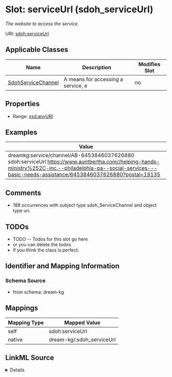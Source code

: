 

# Slot: serviceUrl (sdoh_serviceUrl)


_The website to access the service._





URI: [sdoh:serviceUrl](http://schema.org/serviceUrl)



<!-- no inheritance hierarchy -->





## Applicable Classes

| Name | Description | Modifies Slot |
| --- | --- | --- |
| [SdohServiceChannel](../classes/SdohServiceChannel.md) | A means for accessing a service, e |  no  |







## Properties

* Range: [xsd:anyURI](http://www.w3.org/2001/XMLSchema#anyURI)






## Examples

| Value |
| --- |
| dreamkg:service/channel/AB-6453846037626880 sdoh:serviceUrl https://www.auntbertha.com//helping-hands-ministry%252C-inc.--philadelphia-pa--social-services---basic-needs-assistance/6453846037626880?postal=19135 |

## Comments

* 188 occurrences with subject type sdoh_ServiceChannel and object type uri.

## TODOs

* TODO -- Todos for this slot go here
* or you can delete the todos
* if you think the class is perfect.

## Identifier and Mapping Information







### Schema Source


* from schema: dream-kg




## Mappings

| Mapping Type | Mapped Value |
| ---  | ---  |
| self | sdoh:serviceUrl |
| native | dream-kg/:sdoh_serviceUrl |




## LinkML Source

<details>
```yaml
name: sdoh_serviceUrl
description: The website to access the service.
title: serviceUrl
todos:
- TODO -- Todos for this slot go here
- or you can delete the todos
- if you think the class is perfect.
comments:
- 188 occurrences with subject type sdoh_ServiceChannel and object type uri.
examples:
- value: dreamkg:service/channel/AB-6453846037626880 sdoh:serviceUrl https://www.auntbertha.com//helping-hands-ministry%252C-inc.--philadelphia-pa--social-services---basic-needs-assistance/6453846037626880?postal=19135
from_schema: dream-kg
rank: 1000
slot_uri: sdoh:serviceUrl
alias: sdoh_serviceUrl
domain_of:
- sdoh_ServiceChannel
range: uri

```
</details>